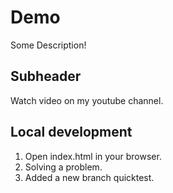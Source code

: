 # Demo

Some Description!

## Subheader

Watch video on my youtube channel.

## Local development

1. Open index.html in your browser.
2. Solving a problem.
3. Added a new branch quicktest.